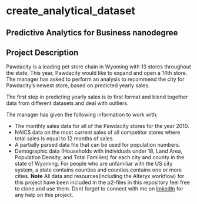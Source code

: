 # create_analytical_dataset
## **Predictive Analytics for Business nanodegree**
## **Project Description**
Pawdacity is a leading pet store chain in Wyoming with 13 stores throughout the state. This year, Pawdacity would like to expand and open a 14th store. The manager has asked  to perform an analysis to recommend the city for Pawdacity’s newest store, based on predicted yearly sales.


The first step in predicting yearly sales is to first format and blend together data from different datasets and deal with outliers.

The manager has given the following information to work with:

- The monthly sales data for all of the Pawdacity stores for the year 2010.
- NAICS data on the most current sales of all competitor stores where total sales is equal to 12 months of sales. 
- A partially parsed data file that can be used for population numbers. 
- Demographic data (Households with individuals under 18, Land Area, Population Density, and Total Families) for each city and county in the state of Wyoming. For people who are unfamiliar with the US city system, a state contains counties and counties contains one or more cities.
**Note**
All data and resources(including the Alteryx workflow) for this project have been included in the p2-files in this repository feel free to clone and use them.
Dont forget to connect with me on [linkedIn](https://www.linkedin.com/in/samuel-otisi/) for any help on this project.
